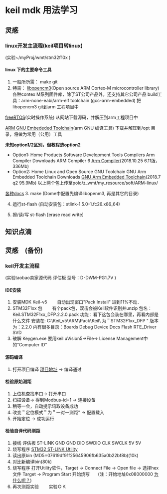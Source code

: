 # keil mdk 用法学习

## 灵感　

### linux开发主流程(keil项目转linux)
(实验~/myProj/wmt/stm32f10x )
#### linux 下的主要命令工具
1. 一般所所需： make git
2. 特需：
[libopencm3](https://github.com/libopencm3/libopencm3)(Open source ARM Cortex-M microcontroller library)
各种contex M系列固件库，除了ST公司产品外，还支持其它公司产品
build工具：arm-none-eabi/arm-elf toolchain (gcc-arm-embedded)
把libopencm3 git到arm 工程项目中

[freeRTOS](http://www.freertos.org)(实时操作系统)
从网站下载源码，并解压到arm工程项目中

[ARM GNU Embededed Toolchain](https://developer.arm.com)(arm GNU 编译工具)
下载并解压到/opt 目录，将做为常用（公用）工具

**未知option1/2区别，但教程选option2**
- Option1: Home Products Software Development Tools Compilers Arm Compiler Downloads ARM Compiler 6
[Arm Compiler](https://developer.arm.com/products/software-development-tools/compilers/arm-compiler/downloads/version-6)(2018.10.25 6.11版，336Mb)
- Option2: Home Linux and Open Source GNU Toolchain GNU Arm Embedded Toolchain Downloads
[GNU Arm Embedded Toolchain](https://developer.arm.com/open-source/gnu-toolchain/gnu-rm/downloads)(2018.7 q2 95.9Mb)
以上两个包上传至polo/z_wmt/my_resource/soft/ARM-linux/

[各种docs](https://developer.arm.com/products/software-development-tools/compilers/arm-compiler/documentation)
3. make (Dome中配置先编译libopenm3, 再是其它的目录)

4. 运行st-flash   (自动安装包：stlink-1.5.0-1.fc26.x86_64)

5. 擦/读/写 st-flash [erase read write]

## 知识点滴



## 灵感　(备份)
### keil开发主流程 
(实验taobao卖家源代码 评估板 型号：D-DWM-PG1.7V )
#### IDE安装
1. 安装MDK Keil-v5
　　自动出现窗口"Pack Install" 进到11%不动．
2. STM32F1xx 包
　　有个pack包，双击会被Keil软件识别并unzip
	包名：Keil.STM32F1xx_DFP.2.2.0.pack
	功能：看下这包会装在哪里，再看内部是什么文件
	安装在: C:\Keil_v5\ARM\Pack\Keil\ 为＂STM32F1xx_DFP "
	版本为：2.2.0
	内有很多目录：Boards  Debug  Device  Docs  Flash  RTE_Driver  SVD
3. 破解
	Keygen.exe 要用keil uVision5->File-> License Management中的"Computer ID"

#### 源码编译
1. 打开项目编译
[项目地址](C:\myProj\uwb\MDK-ARM) -> 编译通过

#### 检验原始测距 
1. 上位机查找串口-> 打开串口
2. 扫描设备-> 得到Modbus-id=1 -> 连接设备
3. 稍等一会，自动提示讯取设备成功
4. 改变＂定位模式＂为＂一对一测距" -> 配置载入
5. 开始定位 -> 成功运行

#### 检验自译代码测距
1. 接线 
	评估板	ST-LINK
	GND		GND
	DIO		SWDIO
	CLK		SWCLK
	5V		5V
2. 烧写程序
[STM32 ST-LINK Utility](/home/放在服务器的哪个位置)
3. 读出原bin (MD5=07619df91f25645906fb635a0b22bf8b)(10k)
4. 对比新编译bin(80k)
5. 烧写程序
	打开Utility软件，Target -> Connect
	File -> Open file -> 选择hex文件
	Target -> Program
	Start 开始烧写　 （注：开始地址0x08000000 [为什么呢？](https://blog.csdn.net/qq_33559992/article/details/77676716))
6. 再次测距实验
　　实验ＯＫ


